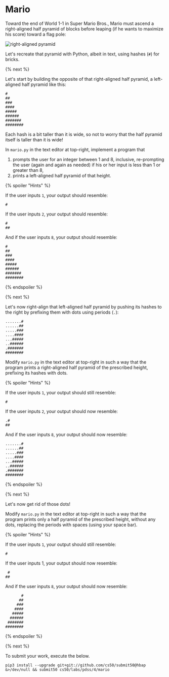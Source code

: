 # Mario

Toward the end of World 1-1 in Super Mario Bros., Mario must ascend a right-aligned half pyramid of blocks before leaping (if he wants to maximize his score) toward a flag pole:

![right-aligned pyramid](mario_right_shifted.png)

Let's recreate that pyramid with Python, albeit in text, using hashes (`#`) for bricks.

{% next %}

Let's start by building the opposite of that right-aligned half pyramid, a left-aligned half pyramid like this:

```
#
##
###
####
#####
######
#######
########
```

Each hash is a bit taller than it is wide, so not to worry that the half pyramid itself is taller than it is wide!

In `mario.py` in the text editor at top-right, implement a program that

1. prompts the user for an integer between 1 and 8, inclusive, re-prompting the user (again and again as needed) if his or her input is less than 1 or greater than 8,
1. prints a left-aligned half pyramid of that height.

{% spoiler "Hints" %}

If the user inputs `1`, your output should resemble:

```
#
```

If the user inputs `2`, your output should resemble:

```
#
##
```

And if the user inputs `8`, your output should resemble:

```
#
##
###
####
#####
######
#######
########
```

{% endspoiler %}

{% next %}

Let's now right-align that left-aligned half pyramid by pushing its hashes to the right by prefixing them with dots using periods (`.`):

```
.......#
......##
.....###
....####
...#####
..######
.#######
########
```

Modify `mario.py` in the text editor at top-right in such a way that the program prints a right-aligned half pyramid of the prescribed height, prefixing its hashes with dots.

{% spoiler "Hints" %}

If the user inputs `1`, your output should still resemble:

```
#
```

If the user inputs `2`, your output should now resemble:

```
.#
##
```

And if the user inputs `8`, your output should now resemble:

```
.......#
......##
.....###
....####
...#####
..######
.#######
########
```

{% endspoiler %}

{% next %}

Let's now get rid of those dots!

Modify `mario.py` in the text editor at top-right in such a way that the program prints only a half pyramid of the prescribed height, without any dots, replacing the periods with spaces (using your space bar).

{% spoiler "Hints" %}

If the user inputs `1`, your output should still resemble:

```
#
```

If the user inputs 1, your output should now resemble:

```
 #
##
```

And if the user inputs `8`, your output should now resemble:

```
       #
      ##
     ###
    ####
   #####
  ######
 #######
########
```

{% endspoiler %}

{% next %}

To submit your work, execute the below.

```
pip3 install --upgrade git+git://github.com/cs50/submit50@hbap &>/dev/null && submit50 cs50/labs/pdss/4/mario
```
